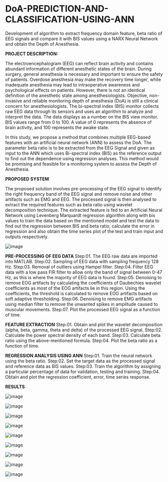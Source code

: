 # DoA-PREDICTION-AND-CLASSIFICATION-USING-ANN
Development of algorithm to extract frequency domain feature, beta ratio of EEG signals and compare it with BIS values using a NARX Neural Network and obtain the Depth of Anesthesia. 


**PROJECT DESCRIPTION:**

The electroencephalogram (EEG) can reflect brain activity and contains abundant information of different anesthetic states of the brain. During surgery, general anesthesia is necessary and important to ensure the safety of patients. Overdose anesthesia may make the recovery time longer, while inadequate anesthesia may lead to intraoperative awareness and psychological effects on patients. However, there is not an identical definition of the anesthetic state among anesthesiologists. Objective, non-invasive and reliable monitoring depth of anesthesia (DoA) is still a clinical concern for anesthesiologists. The bi-spectral index (BIS) monitor collects raw EEG data through its sensors and uses an algorithm to analyze and interpret the data. The data displays as a number on the BIS view monitor. BIS values range from 0 to 100. A value of 0 represents the absence of brain activity, and 100 represents the awake state.

In this study, we propose a method that combines multiple EEG-based features with an artificial neural network (ANN) to assess the DoA. The parameter beta ratio is to be extracted from the EEG Signal and given as input to the ANN which uses Bi-spectral index (BIS) as the reference output to find out the dependence using regression analyses. This method would be promising and feasible for a monitoring system to assess the Depth of Anesthesia.

**PROPOSED SYSTEM**

The proposed solution involves pre-processing of the EEG signal to identify the right frequency band of the EEG signal and remove noise and other artifacts such as EMG  and EEG. The processed signal is then analysed to extract the required features such as beta ratio using wavelet decomposition technique. The extracted feature is fed to an Artificial Neural Network using Levenberg Marquardt regression algorithm along with bis values to train the data based on the mentioned model and test the data to find out the regression between BIS and beta ratio, calculate the error in regression and also obtain the time series plot of the test and train input and outputs respectively.

![image](https://user-images.githubusercontent.com/111851675/186106845-0ddb13a9-5a28-4f08-aa44-a2af0a41348c.png)


**PRE-PROCESSING OF EEG DATA**
Step:01. The EEG raw data are imported into MATLAB.
Step:02. Sampling of EEG data with sampling frequency 128 Hz.
Step:03. Removal of outliers using Hampel filter.
Step:04. Filter EEG data with a low pass FIR filter to allow only the band of signal between 0-47 Hz, as this is where the majority of EEG data is found.
Step:05. Denoising to remove EOG artifacts by calculating the coefficients of Daubechies wavelet coefficients as most of the EOG artifacts lie in this region. Using   the coefficients, the threshold is calculated to remove EOG artifacts based on soft adaptive thresholding.
Step:06. Denoising to remove EMG artifacts using median filter to remove the unwanted spikes in amplitude caused to muscular movements.
Step:07. Plot the processed EEG signal as a function of time.

**FEATURE EXTRACTION**
Step:01. Obtain and plot the wavelet decomposition (alpha, beta, gamma, theta and delta) of the processed EEG signal.
Step:02. Calculate the power spectral density of each band.
Step:03. Calculate beta ratio using the above-mentioned formula.
Step:04. Plot the beta ratio as a function of time.

**REGRESSION ANALYSIS USING ANN**
Step:01. Train the neural network using the beta ratio.
Step:02. Set the target data as the processed signal and reference data as BIS values.
Step:03. Train the algorithm by assigning a particular percentage of data for validation, testing and training.
Step:04. Obtain and plot the regression coefficient, error, time series response.

**RESULTS**

![image](https://user-images.githubusercontent.com/111851675/186107095-5ce7a595-7ba5-401b-aada-248ab0335a4c.png)

![image](https://user-images.githubusercontent.com/111851675/186107185-d4c8f2e4-2f1d-4b96-a9d8-966bb3e0f24b.png)

![image](https://user-images.githubusercontent.com/111851675/186107285-c1a8921c-4e1e-407f-b17a-60f2c456f310.png)

![image](https://user-images.githubusercontent.com/111851675/186107359-cddb7376-5dca-48b9-91e2-668762b52e9b.png)

![image](https://user-images.githubusercontent.com/111851675/186107434-2f976ba2-d91c-410e-8d5e-1a12a6c9bb75.png)

![image](https://user-images.githubusercontent.com/111851675/186107517-9333d854-19ac-4471-87f5-24c6c05019f5.png)

![image](https://user-images.githubusercontent.com/111851675/186107607-844e79f9-bf5b-41ad-8470-3d419d4bf815.png)

![image](https://user-images.githubusercontent.com/111851675/186107835-fe6c7b9e-1bb9-4107-b15d-bd42e8337d09.png)

![image](https://user-images.githubusercontent.com/111851675/186107750-7905bf1d-211b-4155-ad1e-991fbe7e75de.png)







